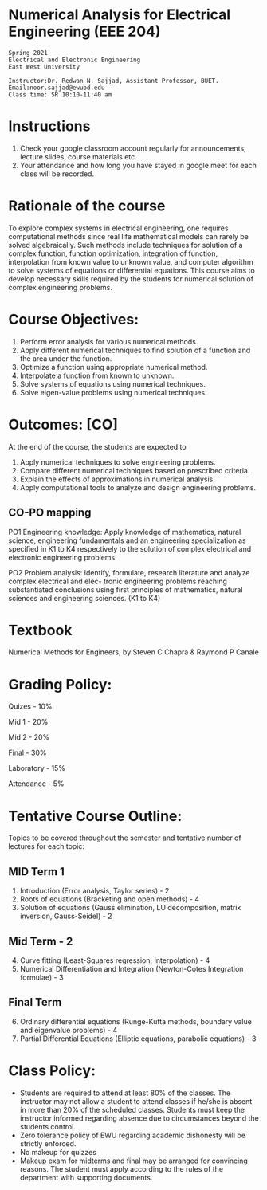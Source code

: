 # Numerical Analysis for Electrical Engineering (EEE 204)

```
Spring 2021
Electrical and Electronic Engineering
East West University
```
```
Instructor:Dr. Redwan N. Sajjad, Assistant Professor, BUET.
Email:noor.sajjad@ewubd.edu
Class time: SR 10:10-11:40 am
```
# Instructions

1. Check your google classroom account regularly for announcements, lecture slides, course materials etc.
2. Your attendance and how long you have stayed in google meet for each class will be recorded.

# Rationale of the course
To explore complex systems in electrical engineering, one requires computational methods since real life
mathematical models can rarely be solved algebraically. Such methods include techniques for solution of a
complex function, function optimization, integration of function, interpolation from known value to unknown
value, and computer algorithm to solve systems of equations or differential equations. This course aims to
develop necessary skills required by the students for numerical solution of complex engineering problems.

# Course Objectives:

1. Perform error analysis for various numerical methods.
2. Apply different numerical techniques to find solution of a function and the area under the function.
3. Optimize a function using appropriate numerical method.
4. Interpolate a function from known to unknown.
5. Solve systems of equations using numerical techniques.
6. Solve eigen-value problems using numerical techniques.

# Outcomes: [CO]
At the end of the course, the students are expected to

1. Apply numerical techniques to solve engineering problems.
2. Compare different numerical techniques based on prescribed criteria.
3. Explain the effects of approximations in numerical analysis.
4. Apply computational tools to analyze and design engineering problems.



## CO-PO mapping

PO1 Engineering knowledge: Apply knowledge of mathematics, natural science, engineering fundamentals
and an engineering specialization as specified in K1 to K4 respectively to the solution of complex electrical
and electronic engineering problems.

PO2 Problem analysis: Identify, formulate, research literature and analyze complex electrical and elec-
tronic engineering problems reaching substantiated conclusions using first principles of mathematics, natural
sciences and engineering sciences. (K1 to K4)

# Textbook

Numerical Methods for Engineers, by Steven C Chapra & Raymond P Canale

# Grading Policy:

Quizes - 10%

Mid 1 - 20%

Mid 2 - 20%

Final - 30%

Laboratory - 15%

Attendance - 5%


# Tentative Course Outline:
Topics to be covered throughout the semester and tentative number of lectures for each topic:

## MID Term 1

1. Introduction (Error analysis, Taylor series) - 2
2. Roots of equations (Bracketing and open methods) - 4
3. Solution of equations (Gauss elimination, LU decomposition, matrix inversion, Gauss-Seidel) - 2

## Mid Term - 2

4. Curve fitting (Least-Squares regression, Interpolation) - 4
5. Numerical Differentiation and Integration (Newton-Cotes Integration formulae) - 3

## Final Term

6. Ordinary differential equations (Runge-Kutta methods, boundary value and eigenvalue problems) - 4
7. Partial Differential Equations (Elliptic equations, parabolic equations) - 3



# Class Policy:

- Students are required to attend at least 80% of the classes. The instructor may not allow a student
    to attend classes if he/she is absent in more than 20% of the scheduled classes. Students must keep
    the instructor informed regarding absence due to circumstances beyond the students control.
- Zero tolerance policy of EWU regarding academic dishonesty will be strictly enforced.
- No makeup for quizzes
- Makeup exam for midterms and final may be arranged for convincing reasons. The student must apply
    according to the rules of the department with supporting documents.


